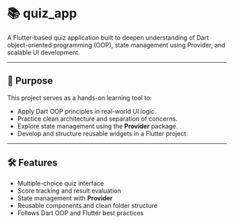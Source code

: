 # 📚 quiz_app

A Flutter-based quiz application built to deepen understanding of Dart object-oriented programming (OOP), state management using Provider, and scalable UI development.

---

## 🧠 Purpose

This project serves as a hands-on learning tool to:

- Apply Dart OOP principles in real-world UI logic.
- Practice clean architecture and separation of concerns.
- Explore state management using the **Provider** package.
- Develop and structure reusable widgets in a Flutter project.

---

## 🛠️ Features

- Multiple-choice quiz interface
- Score tracking and result evaluation
- State management with **Provider**
- Reusable components and clean folder structure
- Follows Dart OOP and Flutter best practices